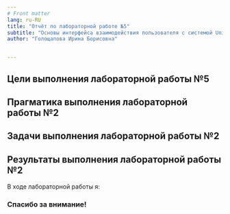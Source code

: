 ```yaml
---
# Front matter
lang: ru-RU
title: "Отчёт по лабораторной работе №5"
subtitle: "Основы интерфейса взаимодействия пользователя с системой Unix на уровне командной строки"
author: "Голощапова Ирина Борисовна"


---
```



## Цели выполнения лабораторной работы №5







## Прагматика выполнения лабораторной работы №2








## Задачи выполнения лабораторной работы №2




## Результаты выполнения лабораторной работы №2

В ходе лабораторной работы я:






### Спасибо за внимание!

